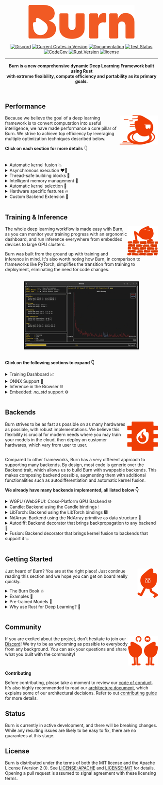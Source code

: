 <div align="center">
<img src="./assets/logo-burn-neutral.webp" width="350px"/>

[![Discord](https://img.shields.io/discord/1038839012602941528.svg?color=7289da&&logo=discord)](https://discord.gg/uPEBbYYDB6)
[![Current Crates.io Version](https://img.shields.io/crates/v/burn.svg)](https://crates.io/crates/burn)
[![Documentation](https://img.shields.io/badge/docs-latest-blue)](https://burn.dev/docs/burn)
[![Test Status](https://github.com/burn-rs/burn/actions/workflows/test.yml/badge.svg)](https://github.com/burn-rs/burn/actions/workflows/test.yml)
[![CodeCov](https://codecov.io/gh/burn-rs/burn/branch/main/graph/badge.svg)](https://codecov.io/gh/burn-rs/burn)
[![Rust Version](https://img.shields.io/badge/Rust-1.71.0+-blue)](https://releases.rs/docs/1.71.0)
![license](https://shields.io/badge/license-MIT%2FApache--2.0-blue)

---

**Burn is a new comprehensive dynamic Deep Learning Framework built using Rust <br /> with extreme flexibility, compute efficiency and portability as its primary goals.**

<br/>
</div>

<div align="left">

## Performance

<div align="left">
<img align="right" src="./assets/ember-blazingly-fast.png" height="96px"/>

Because we believe the goal of a deep learning framework is to convert computation into useful intelligence, we have made performance a core pillar of Burn.
We strive to achieve top efficiency by leveraging multiple optimization techniques described below.

**Click on each section for more details** 👇

</div>

<br />

<details>
<summary>
Automatic kernel fusion 💥
</summary>
<br />

Using Burn means having your models optimized on any backend.
When possible, we provide a way to automatically and dynamically create custom kernels that minimize data relocation between different memory spaces, extremely useful when moving memory is the bottleneck.

As an example, you could write your own GELU activation function with the high level tensor api (see Rust code snippet below).

```rust
fn gelu_custom<B: Backend, const D: usize>(x: Tensor<B, D>) -> Tensor<B, D> {
    let x = x.clone() * ((x / SQRT_2).erf() + 1);
    x / 2
}
```

Then, at runtime, a custom low-level kernel will be automatically created for your specific implementation and will rival a handcrafted GPU implementation. The kernel consists of about 60 lines of WGSL [WebGPU Shading Language]("https://www.w3.org/TR/WGSL/https://www.w3.org/TR/WGSL/"), an extremely verbose lower level shader language you probably don't want to program your deep learning models in!

> As of now, our fusion strategy is only implemented for our own WGPU backend and supports only a subset of operations.
> We plan to add more operations very soon and extend this technique to other future in-house backends.

</details>

<details>
<summary>
Asynchronous execution ❤️‍🔥
</summary>
<br />

For [backends developed from scratch by the Burn team](#backends), an asynchronous execution style is used, which allows to perform various optimizations, such as the previously mentioned automatic kernel fusion.

Asynchronous execution also ensures that the normal execution of the framework does not block the model computations, which implies that the framework overhead won't impact the speed of execution significantly.
Conversely, the intense computations in the model do not interfere with the responsiveness of the framework.
For more information about our asynchronous backends, see [this blog post](https://burn.dev/blog/creating-high-performance-asynchronous-backends-with-burn-compute).

</details>

<details>
<summary>
Thread-safe building blocks 🦞
</summary>
<br />

Burn emphasizes thread safety by leveraging the [ownership system of Rust](https://doc.rust-lang.org/book/ch04-00-understanding-ownership.html).
With Burn, each module is the owner of its weights. It is therefore possible to send a module to another thread for computing the gradients, then send the gradients to the main thread that can aggregate them, and _voilà_, you get multi-device training.

This is a very different approach from what PyTorch does, where backpropagation actually mutates the _grad_ attribute of each tensor parameter.
This is not a thread-safe operation and therefore requires lower level synchronization primitives, see [distributed training](https://pytorch.org/docs/stable/distributed.html) for reference.
Note that this is still very fast, but not compatible across different backends and quite hard to implement.

</details>

<details>
<summary>
Intelligent memory management 🦀
</summary>
<br />

One of the main roles of a deep learning framework is to reduce the amount of memory necessary to run models.
The naive way of handling memory is that each tensor has its own memory space, which is allocated when the tensor is created then deallocated as the tensor gets out of scope.
However, allocating and deallocating data is very costly, so a memory pool is often required to achieve good throughput.
Burn offers an infrastructure that allows for easily creating and selecting memory management strategies for backends.
For more details on memory management in Burn, see [this blog post](https://burn.dev/blog/creating-high-performance-asynchronous-backends-with-burn-compute).

Another very important memory optimization of Burn is that we keep track of when a tensor can be mutated in-place just by using the ownership system well.
Even though it is a rather small memory optimization on its own, it adds up considerably when training or running inference with larger models and contributes to reduce the memory usage even more.
For more information, see [this blog post about tensor handling](https://burn.dev/blog/burn-rusty-approach-to-tensor-handling).

</details>

<details>
<summary>
Automatic kernel selection 🎯
</summary>
<br />

A good deep learning framework should ensure that models run smoothly on all hardware.
However, not all hardware share the same behavior in terms of execution speed.
For instance, a matrix multiplication kernel can be launched with many different parameters, which are highly sensitive to the size of the matrices and the hardware.
Using the wrong configuration could reduce the speed of execution by a large factor (10 times or even more in extreme cases), so choosing the right kernels becomes a priority.

With our home-made backends, we run benchmarks automatically and choose the best configuration for the current hardware and matrix sizes with a reasonable caching strategy.

This adds a small overhead by increasing the warmup execution time, but stabilizes quickly after a few forward and backward passes, saving lots of time in the long run.
Note that this feature isn't mandatory, and can be disabled when cold starts are a priority over optimized throughput.

</details>

<details>
<summary>
Hardware specific features 🔥
</summary>
<br />

It is no secret that deep learning is mosly relying on matrix multiplication as its core operation, since this is how fully-connected neural networks are modeled.

More and more, hardware manufacturers optimize their chips specifically for matrix mutiliplication workloads.
For instance, Nvidia has its _Tensor Cores_ and today most cellphones have AI specialized chips.
As of this moment, we support Tensor Cores with our LibTorch and Candle backends, but not other accelerators yet.
We hope [this issue](https://github.com/gpuweb/gpuweb/issues/4195) gets resolved at some point to bring support to our WGPU backend.

</details>

<details>
<summary>
Custom Backend Extension 🎒
</summary>
<br />

Burn aims to be the most flexible deep learning framework.
While it's crucial to maintain compatibility with a wide variety of backends, Burn also provides the ability to extend the functionalities of a backend implementation to suit your personal modeling requirements.

This versatility is advantageous in numerous ways, such as supporting custom operations like flash attention or manually writing your own kernel for a specific backend to enhance performance.
See [this section](https://burn.dev/book/advanced/backend-extension/index.html) in the Burn Book 🔥 for more details.

</details>

<br />

## Training & Inference

<div align="left">
<img align="right" src="./assets/ember-wall.png" height="96px"/>

The whole deep learning workflow is made easy with Burn, as you can monitor your training progress with an ergonomic dashboard, and run inference everywhere from embedded devices to large GPU clusters.

Burn was built from the ground up with training and inference in mind. It's also worth noting how Burn, in comparison to frameworks like PyTorch, simplifies the transition from training to deployment, eliminating the need for code changes.

</div>

<div align="center">

<br />

<a href="https://www.youtube.com/watch?v=N9RM5CQbNQc" target="_blank">
    <img src="./assets/burn-train-tui.png" alt="Burn Train TUI" width="75%">
  </a>
</div>

<br />

**Click on the following sections to expand 👇**

<details>
<summary>
Training Dashboard 📈
</summary>
<br />

As you can see in the previous video (click on the picture!), a new terminal UI dashboard based on the [Ratatui](https://github.com/ratatui-org/ratatui) crate allows users to follow their training with ease without having to connect to any external application.

You can visualize your training and validation metrics updating in real-time and analyze the lifelong progression or recent history of any registered metrics using only the arrow keys.
Break from the training loop without crashing, allowing potential checkpoints to be fully written or important pieces of code to complete without interruption 🛡

</details>

<details>
<summary>
ONNX Support 🍬
</summary>
<br />

ONNX (Open Neural Network Exchange) is an open-standard format that exports both the architecture and the weights of a deep learning model.

Burn supports the importation of models that follow the ONNX standard so you can easily port a model you have written in another framework like TensorFlow or PyTorch to Burn to benefit from all the advantages our framework offers.

Our ONNX support is further described in [this section of the Burn Book 🔥](https://burn.dev/book/import/onnx-model.html).

> **Note**: This crate is in active development and currently supports a
> [limited set of ONNX operators](./burn-import/SUPPORTED-ONNX-OPS.md).

</details>

<details>
<summary>
Inference in the Browser 🌐
</summary>
<br />

Several of our backends can compile to Web Assembly: Candle and NdArray for CPU, and WGPU for GPU. This means that you can run inference directly within a browser.
We provide several examples of this:

- [MNIST](./examples/mnist-inference-web) where you can draw digits and a small convnet tries to find which one it is! 2️⃣ 7️⃣ 😰
- [Image Classification](./examples/image-classification-web) where you can upload images and classify them! 🌄

</details>

<details>
<summary>
Embedded: <i>no_std</i> support ⚙️
</summary>
<br />

Burn's core components support [no_std](https://docs.rust-embedded.org/book/intro/no-std.html). This means it can run in bare metal environment such as embedded devices without an operating system.

> As of now, only the NdArray backend can be used in a _no_std_ environment.

</details>

<br />

## Backends

<div align="left">
<img align="right" src="./assets/backend-chip.png" height="96px"/>
Burn strives to be as fast as possible on as many hardwares as possible, with robust implementations.
We believe this flexibility is crucial for modern needs where you may train your models in the cloud, then deploy on customer hardwares, which vary from user to user.
</div>

<br />

Compared to other frameworks, Burn has a very different approach to supporting many backends.
By design, most code is generic over the Backend trait, which allows us to build Burn with swappable backends.
This makes composing backend possible, augmenting them with additional functionalities such as autodifferentiation and automatic kernel fusion.

**We already have many backends implemented, all listed below 👇**

<details>
<summary>
WGPU (WebGPU): Cross-Platform GPU Backend 🌐
</summary>
<br />

**The go-to backend for running on any GPU.**

Based on the most popular and well-supported Rust graphics library, [WGPU](https://wgpu.rs), this backend automatically targets Vulkan, OpenGL, Metal, Direct X11/12, and WebGPU, by using the WebGPU shading language [WGSL](https://www.w3.org/TR/WGSL/https://www.w3.org/TR/WGSL/).
It can also be compiled to Web Assembly to run in the browser while leveraging the GPU, see [this demo](https://antimora.github.io/image-classification/).
For more information on the benefits of this backend, see [this blog](https://burn.dev/blog/cross-platform-gpu-backend).

The WGPU backend is our first "in-house backend", which means we have complete control over its implementation details.
It is fully optimized with the [performance characteristics mentioned earlier](#performance), as it serves as our research playgound for a variety of optimizations.

See the [WGPU Backend README](./burn-wgpu/README.md) for more details.

</details>

<details>
<summary>
Candle: Backend using the Candle bindings 🕯
</summary>
<br />

Based on [Candle by Hugging Face](https://github.com/huggingface/candle), a minimalist ML framework for Rust with a focus on performance and ease of use, this backend can run on CPU with support for Web Assembly or on Nvidia GPUs using CUDA.

See the [Candle Backend README](./burn-candle/README.md) for more details.

> _Disclaimer:_ This backend is not fully completed yet, but can work in some contexts like inference.

</details>

<details>
<summary>
LibTorch: Backend using the LibTorch bindings 🎆
</summary>
<br />

PyTorch doesn't need an introduction in the realm of deep learning.
This backend leverages [PyTorch Rust bindings](https://github.com/LaurentMazare/tch-rs), enabling you to use LibTorch C++ kernels on CPU, CUDA and Metal.

See the [LibTorch Backend README](./burn-tch/README.md) for more details.

</details>

<details>
<summary>
NdArray: Backend using the NdArray primitive as data structure 🦐
</summary>
<br />

This CPU backend is admittedly not our fastest backend, but offers extreme portability.

It is our only backend supporting _no_std_.

See the [NdArray Backend README](./burn-ndarray/README.md) for more details.

</details>

<details>
<summary>
Autodiff: Backend decorator that brings backpropagation to any backend 🔄
</summary>
<br />

Contrary to the aforementioned backends, Autodiff is actually a backend _decorator_.
This means that it cannot exist by itself; it must encapsulate another backend.

The simple act of wrapping a base backend with Autodiff transparently equips it with autodifferentiation support, making it possible to call backward on your model.

```rust
use burn::backend::{Autodiff, Wgpu};
use burn::tensor::{Distribution, Tensor};

fn main() {
    type Backend = Autodiff<Wgpu>;

    let x: Tensor<Backend, 2> = Tensor::random([32, 32], Distribution::Default);
    let y: Tensor<Backend, 2> = Tensor::random([32, 32], Distribution::Default).require_grad();

    let tmp = x.clone() + y.clone();
    let tmp = tmp.matmul(x);
    let tmp = tmp.exp();

    let grads = tmp.backward();
    let y_grad = y.grad(&grads).unwrap();
    println!("{y_grad}");
}
```

Of note, it is impossible to make the mistake of calling backward on a model that runs on a backend that does not support autodiff (for inference), as this method is only offered by an Autodiff backend.

See the [Autodiff Backend README](./burn-autodiff/README.md) for more details.

</details>

<details>
<summary>
Fusion: Backend decorator that brings kernel fusion to backends that support it 💥
</summary>
<br />

This backend decorator enhances a backend with kernel fusion, provided that the inner backend supports it.
Note that you can compose this backend with other backend decorators such as Autodiff.
For now, only the WGPU backend has support for fused kernels.

```rust
use burn::backend::{Autodiff, Fusion, Wgpu};
use burn::tensor::{Distribution, Tensor};

fn main() {
    type Backend = Autodiff<Fusion<Wgpu>>;

    let x: Tensor<Backend, 2> = Tensor::random([32, 32], Distribution::Default);
    let y: Tensor<Backend, 2> = Tensor::random([32, 32], Distribution::Default).require_grad();

    let tmp = x.clone() + y.clone();
    let tmp = tmp.matmul(x);
    let tmp = tmp.exp();

    let grads = tmp.backward();
    let y_grad = y.grad(&grads).unwrap();
    println!("{y_grad}");
}

```

Of note, we plan to implement automatic gradient checkpointing based on compute bound and memory bound operations, which will work gracefully with the fusion backend to make your code run even faster during training, see [this issue](https://github.com/burn-rs/burn/issues/936).

See the [Fusion Backend README](./burn-fusion/README.md) for more details.

</details>

<br />

## Getting Started

<div align="left">
<img align="right" src="./assets/ember-walking.png" height="96px"/>

Just heard of Burn? You are at the right place! Just continue reading this section and we hope you can get on board really quickly.

</div>

<details>
<summary>
The Burn Book 🔥
</summary>
<br />

To begin working effectively with Burn, it is crucial to understand its key components and philosophy.
This is why we highly recommend new users to read the first sections of [The Burn Book 🔥](https://burn.dev/book/).
It provides detailed examples and explanations covering every facet of the framework, including building blocks like tensors, modules, and optimizers, all the way to advanced usage, like coding your own GPU kernels.

> The project is constantly evolving, and we try as much as possible to keep the book up to date with new additions.
> However, we might miss some details sometimes, so if you see something weird, let us know!
> We also gladly accept Pull Requests 😄

</details>

<details>
<summary>
Examples 🙏
</summary>
<br />

Let's start with a code snippet that shows how intuitive the framework is to use!
In the following, we declare a neural network module with some parameters along with its forward pass.

```rust
use burn::nn;
use burn::module::Module;
use burn::tensor::backend::Backend;

#[derive(Module, Debug)]
pub struct PositionWiseFeedForward<B: Backend> {
    linear_inner: nn::Linear<B>,
    linear_outer: nn::Linear<B>,
    dropout: nn::Dropout,
    gelu: nn::GELU,
}

impl<B: Backend> PositionWiseFeedForward<B> {
    pub fn forward<const D: usize>(&self, input: Tensor<B, D>) -> Tensor<B, D> {
        let x = self.linear_inner.forward(input);
        let x = self.gelu.forward(x);
        let x = self.dropout.forward(x);

        self.linear_outer.forward(x)
    }
}
```

We have a somewhat large amount of [examples](./examples) in the repository that shows how to use the framework in different scenarios.
For more practical insights, you can clone the repository and run any of them directly on your computer!

</details>

<details>
<summary>
Pre-trained Models 🤖
</summary>
<br />

We keep an updated and curated list of models and examples built with Burn, see the [burn-rs/models repository](https://github.com/burn-rs/models) for more details.

Don't see the model you want? Don't hesitate to open an issue, and we may prioritize it.
Built a model using Burn and want to share it?
You can also open a Pull Request and add your model under the community section!

</details>

<details>
<summary>
Why use Rust for Deep Learning? 🦀
</summary>
<br />

Deep Learning is a special form of software where you need very high level abstractions as well as extremely fast execution time.
Rust is the perfect candidate for that use case since it provides zero-cost abstractions to easily create neural network modules, and fine-grained control over memory to optimize every detail.

It's important that a framework be easy to use at a high level so that its users can concentrate on innovating in the AI field.
However, since running models relies so heavily on computations, performance can't be neglected.

To this day, the mainstream solution to this problem has been to offer APIs in Python, but rely on bindings to low-level languages such as C/C++.
This reduces portability, increases complexity and creates frictions between researchers and engineers.
We feel like Rust's approach to abstractions makes it versatile enough to tackle this two languages dichotomy.

Rust also comes with the Cargo package manager, which makes it incredibly easy to build, test, and deploy from any environment, which is usually a pain in Python.

Although Rust has the reputation of being a difficult language at first, we strongly believe it leads to more reliable, bug-free solutions built faster (after some practice 😅)!

</details>

<br />

## Community

<div align="left">
<img align="right" src="./assets/ember-community.png" height="96px"/>

If you are excited about the project, don't hesitate to join our [Discord](https://discord.gg/uPEBbYYDB6)!
We try to be as welcoming as possible to everybody from any background.
You can ask your questions and share what you built with the community!

</div>

<br/>

**Contributing**

Before contributing, please take a moment to review our
[code of conduct](https://github.com/burn-rs/burn/tree/main/CODE-OF-CONDUCT.md).
It's also highly recommended to read our
[architecture document](https://github.com/burn-rs/burn/tree/main/ARCHITECTURE.md), which explains some of our architectural decisions.
Refer to out [contributing guide](/CONTRIBUTING.md) for more details.

## Status

Burn is currently in active development, and there will be breaking changes.
While any resulting issues are likely to be easy to fix, there are no guarantees at this stage.

## License

Burn is distributed under the terms of both the MIT license and the Apache License (Version 2.0).
See [LICENSE-APACHE](./LICENSE-APACHE) and [LICENSE-MIT](./LICENSE-MIT) for details. Opening a pull
request is assumed to signal agreement with these licensing terms.

</div>
